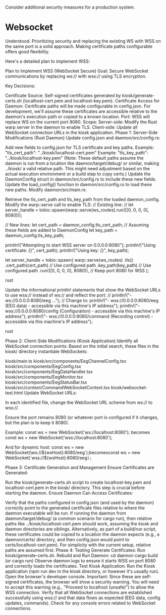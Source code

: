 Consider additional security measures for a production system.

# Websocket
Understood. Prioritizing security and replacing the existing WS with WSS on the same port is a solid approach. Making certificate paths configurable offers good flexibility.

Here's a detailed plan to implement WSS:

Plan to Implement WSS (WebSocket Secure)
Goal: Secure WebSocket communications by replacing ws:// with wss:// using TLS encryption.

Key Decisions:

Certificate Source: Self-signed certificates generated by kiosk/generate-certs.sh (localhost-cert.pem and localhost-key.pem).
Certificate Access for Daemon: Certificate paths will be made configurable in config.json. For development, we'll assume these certificates are accessible relative to the daemon's execution path or copied to a known location.
Port: WSS will replace WS on the current port 8080.
Scope:
Server-side: Modify the Rust warp server in the daemon to enable TLS.
Client-side: Update all WebSocket connection URLs in the kiosk application.
Phase 1: Server-Side Modifications (Rust Daemon)
Update config.json and daemon/src/config.rs:

Add new fields to config.json for TLS certificate and key paths.
Example: "tls_cert_path": "../kiosk/localhost-cert.pem"
Example: "tls_key_path": "../kiosk/localhost-key.pem" (Note: These default paths assume the daemon is run from a location like daemon/target/debug/ or similar, making ../kiosk/ a valid relative path. This might need adjustment based on the actual execution environment or a build step to copy certs.)
Update the DaemonConfig struct in daemon/src/config.rs to include these new fields.
Update the load_config() function in daemon/src/config.rs to load these new paths.
Modify daemon/src/main.rs:

Retrieve the tls_cert_path and tls_key_path from the loaded daemon_config.
Modify the warp::serve call to enable TLS:
// Existing line:
// let server_handle = tokio::spawn(warp::serve(ws_routes).run(([0, 0, 0, 0], 8080)));

// New lines:
let cert_path = daemon_config.tls_cert_path; // Assuming these fields are added to DaemonConfig
let key_path = daemon_config.tls_key_path;

println!("Attempting to start WSS server on 0.0.0.0:8080");
println!("Using certificate: {}", cert_path);
println!("Using key: {}", key_path);

let server_handle = tokio::spawn(
    warp::serve(ws_routes)
        .tls()
        .cert_path(cert_path) // Use configured path
        .key_path(key_path)   // Use configured path
        .run(([0, 0, 0, 0], 8080)), // Keep port 8080 for WSS
);

rust


Update the informational println! statements that show the WebSocket URLs to use wss:// instead of ws:// and reflect the port:
// println!("- ws://0.0.0.0:8080/eeg ...");
// Change to:
println!("- wss://0.0.0.0:8080/eeg (EEG data) - accessible via this machine's IP address");
println!("- wss://0.0.0.0:8080/config (Configuration) - accessible via this machine's IP address");
println!("- wss://0.0.0.0:8080/command (Recording control) - accessible via this machine's IP address");

rust


Phase 2: Client-Side Modifications (Kiosk Application)
Identify all WebSocket connection points:
Based on the initial search, these files in the kiosk/ directory instantiate WebSockets:

kiosk/main.ts
kiosk/src/components/EegChannelConfig.tsx
kiosk/src/components/EegConfig.tsx
kiosk/src/components/EegDataHandler.tsx
kiosk/src/components/EegMonitor.tsx
kiosk/src/components/EegStatusBar.tsx
kiosk/src/context/CommandWebSocketContext.tsx
kiosk/websocket-test.html
Update WebSocket URLs:

In each identified file, change the WebSocket URL scheme from ws:// to wss://.

Ensure the port remains 8080 (or whatever port is configured if it changes, but the plan is to keep it 8080).

Example:
const ws = new WebSocket('ws://localhost:8080');
becomes
const ws = new WebSocket('wss://localhost:8080');

And for dynamic host:
const ws = new WebSocket(\ws://${wsHost}:8080/eeg`);becomesconst ws = new WebSocket(`wss://${wsHost}:8080/eeg`);`

Phase 3: Certificate Generation and Management
Ensure Certificates are Generated:

Run the kiosk/generate-certs.sh script to create localhost-key.pem and localhost-cert.pem in the kiosk/ directory.
This step is crucial before starting the daemon.
Ensure Daemon Can Access Certificates:

Verify that the paths configured in config.json (and used by the daemon) correctly point to the generated certificate files relative to where the daemon executable will be run.
If running the daemon from daemon/target/debug/ (a common scenario for cargo run), then relative paths like ../kiosk/localhost-cert.pem should work, assuming the kiosk and daemon directories are siblings.
Alternatively, as part of a build/run script, these certificates could be copied to a location the daemon expects (e.g., a daemon/certs/ directory, and then config.json would point to certs/localhost-cert.pem). For simplicity with the current setup, relative paths are assumed first.
Phase 4: Testing
Generate Certificates: Run kiosk/generate-certs.sh.
Rebuild and Run Daemon:
cd daemon
cargo build (or cargo run)
Observe daemon logs to ensure it starts WSS on port 8080 and correctly loads the certificates.
Test Kiosk Application:
Run the Kiosk application (npm run dev in the kiosk directory, or however it's usually run).
Open the browser's developer console.
Important: Since these are self-signed certificates, the browser will show a security warning. You will need to accept this warning (e.g., "Proceed to localhost (unsafe)") to allow the WSS connection.
Verify that all WebSocket connections are established successfully using wss:// and that data flows as expected (EEG data, config updates, commands).
Check for any console errors related to WebSocket connections.
